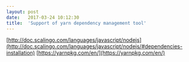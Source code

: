 ```yaml
---
layout:	post
date:	2017-03-24 10:12:30
title:	'Support of yarn dependency management tool'
---
```


[http://doc.scalingo.com/languages/javascript/nodejs](http://doc.scalingo.com/languages/javascript/nodejs/#dependencies-installation)
[https://yarnpkg.com/en/](https://yarnpkg.com/en/)
